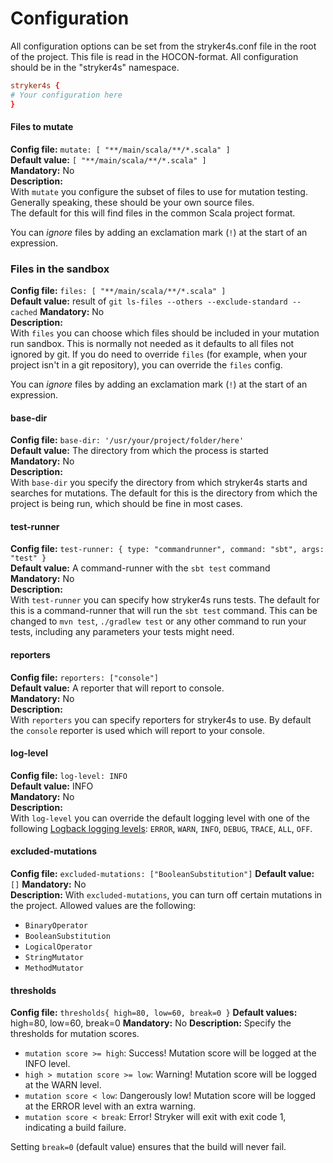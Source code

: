 # Configuration  

All configuration options can be set from the stryker4s.conf file in the root of the project. This file is read in the HOCON-format. All configuration should be in the "stryker4s" namespace.

```conf
stryker4s {
# Your configuration here
}
```

#### Files to mutate

**Config file:** `mutate: [ "**/main/scala/**/*.scala" ]`  
**Default value:** `[ "**/main/scala/**/*.scala" ]`  
**Mandatory:** No  
**Description:**  
With `mutate` you configure the subset of files to use for mutation testing. 
Generally speaking, these should be your own source files.  
The default for this will find files in the common Scala project format. 

You can *ignore* files by adding an exclamation mark (`!`) at the start of an expression.

### Files in the sandbox

**Config file:** `files: [ "**/main/scala/**/*.scala" ]`  
**Default value:** result of `git ls-files --others --exclude-standard --cached`
**Mandatory:** No  
**Description:**  
With `files` you can choose which files should be included in your mutation run sandbox.
This is normally not needed as it defaults to all files not ignored by git. If you do need 
to override `files` (for example, when your project isn't in a git repository), you can override the `files` 
config.

You can *ignore* files by adding an exclamation mark (`!`) at the start of an expression.

#### base-dir

**Config file:** `base-dir: '/usr/your/project/folder/here'`  
**Default value:** The directory from which the process is started  
**Mandatory:** No  
**Description:**  
With `base-dir` you specify the directory from which stryker4s starts and searches for mutations. The default for this is the directory from which the project is being run, which should be fine in most cases.

#### test-runner

**Config file:** `test-runner: { type: "commandrunner", command: "sbt", args: "test" }`  
**Default value:** A command-runner with the `sbt test` command  
**Mandatory:** No  
**Description:**  
With `test-runner` you can specify how stryker4s runs tests. The default for this is a command-runner that will run the `sbt test` command. This can be changed to `mvn test`, `./gradlew test` or any other command to run your tests, including any parameters your tests might need.

#### reporters

**Config file:** `reporters: ["console"]`  
**Default value:** A reporter that will report to console.  
**Mandatory:** No  
**Description:**  
With `reporters` you can specify reporters for stryker4s to use. By default the `console` reporter is used which will report to your console.

#### log-level

**Config file:** `log-level: INFO`  
**Default value:** INFO  
**Mandatory:** No  
**Description:**  
With `log-level` you can override the default logging level with one of the following [Logback logging levels](https://logback.qos.ch/apidocs/ch/qos/logback/classic/Level.html): `ERROR`, `WARN`, `INFO`, `DEBUG`, `TRACE`, `ALL`, `OFF`.
 

#### excluded-mutations

**Config file:** `excluded-mutations: ["BooleanSubstitution"]`
**Default value:** `[]`
**Mandatory:** No  
**Description:** 
With `excluded-mutations`, you can turn off certain mutations in the project. Allowed values are the following:
- `BinaryOperator`   
- `BooleanSubstitution`   
- `LogicalOperator`   
- `StringMutator`   
- `MethodMutator`

#### thresholds

**Config file:** `thresholds{ high=80, low=60, break=0 }`
**Default values:** high=80, low=60, break=0
**Mandatory:** No
**Description:**
Specify the thresholds for mutation scores.

* `mutation score >= high`: Success! Mutation score will be logged at the INFO level.
* `high > mutation score >= low`: Warning! Mutation score will be logged at the WARN level.
* `mutation score < low`: Dangerously low! Mutation score will be logged at the ERROR level with an extra warning.
* `mutation score < break`: Error! Stryker will exit with exit code 1, indicating a build failure.

Setting `break=0` (default value) ensures that the build will never fail.